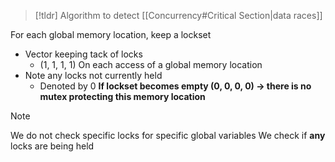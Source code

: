 
> [!tldr] Algorithm to detect [[Concurrency#Critical Section|data races]] 

For each global memory location, keep a lockset
* Vector keeping tack of locks
	* (1, 1, 1, 1)
On each access of a global memory location
* Note any locks not currently held
	* Denoted by 0
**If lockset becomes empty (0, 0, 0, 0) → there is no mutex protecting this memory location**

> [!NOTE]
> We do not check specific locks for specific global variables
> We check if **any** locks are being held




